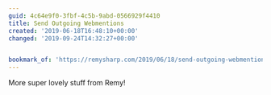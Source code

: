 ```yaml
---
guid: 4c64e9f0-3fbf-4c5b-9abd-0566929f4410
title: Send Outgoing Webmentions
created: '2019-06-18T16:48:10+00:00'
changed: '2019-09-24T14:32:27+00:00'


bookmark_of: 'https://remysharp.com/2019/06/18/send-outgoing-webmentions'
---
```


More super lovely stuff from Remy! 
